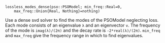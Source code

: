 ```
lossless_modes_dense(pso::PSOModel; min_freq::Real=0,
    max_freq::Union{Real, Nothing}=nothing)
```

Use a dense svd solver to find the modes of the PSOModel neglecting loss. Each mode consists of an eigenvalue `λ` and an eigenvector `v`. The frequency of the mode is `imag(λ)/(2π)` and the decay rate is `-2*real(λ)/(2π)`. `min_freq` and `max_freq` give the frequency range in which to find eigenvalues.
